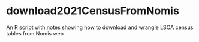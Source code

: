 # download2021CensusFromNomis
An R script with notes showing how to download and wrangle LSOA census tables from Nomis web
